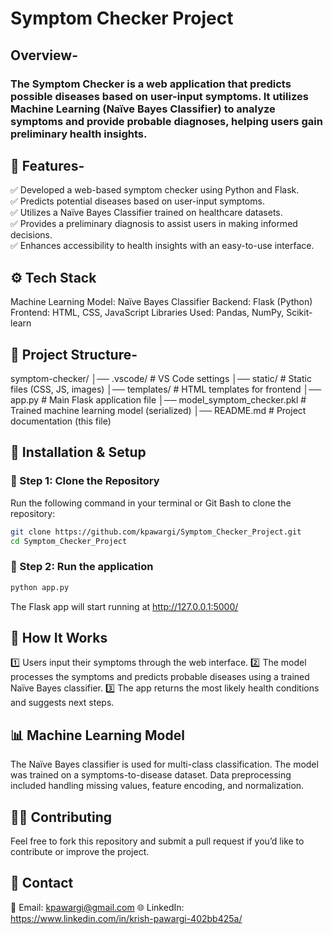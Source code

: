 # Symptom Checker Project

## Overview-
### The Symptom Checker is a web application that predicts possible diseases based on user-input symptoms. It utilizes Machine Learning (Naïve Bayes Classifier) to analyze symptoms and provide probable diagnoses, helping users gain preliminary health insights.

## 📌 Features-

✅ Developed a web-based symptom checker using Python and Flask.  
✅ Predicts potential diseases based on user-input symptoms.  
✅ Utilizes a Naïve Bayes Classifier trained on healthcare datasets.  
✅ Provides a preliminary diagnosis to assist users in making informed decisions.  
✅ Enhances accessibility to health insights with an easy-to-use interface.  

## ⚙️ Tech Stack
Machine Learning Model: Naïve Bayes Classifier
Backend: Flask (Python)
Frontend: HTML, CSS, JavaScript
Libraries Used: Pandas, NumPy, Scikit-learn

## 📂 Project Structure-
symptom-checker/
│── .vscode/                 # VS Code settings
│── static/                  # Static files (CSS, JS, images)
│── templates/               # HTML templates for frontend
│── app.py                   # Main Flask application file
│── model_symptom_checker.pkl # Trained machine learning model (serialized)
│── README.md                # Project documentation (this file)

## 🚀 Installation & Setup

### 🔹 Step 1: Clone the Repository  
Run the following command in your terminal or Git Bash to clone the repository:  
```sh
git clone https://github.com/kpawargi/Symptom_Checker_Project.git
cd Symptom_Checker_Project
```
### 🔹 Step 2: Run the application
```sh
python app.py
```
The Flask app will start running at http://127.0.0.1:5000/

## 🧠 How It Works
1️⃣ Users input their symptoms through the web interface.
2️⃣ The model processes the symptoms and predicts probable diseases using a trained Naïve Bayes classifier.
3️⃣ The app returns the most likely health conditions and suggests next steps.

## 📊 Machine Learning Model
The Naïve Bayes classifier is used for multi-class classification.
The model was trained on a symptoms-to-disease dataset.
Data preprocessing included handling missing values, feature encoding, and normalization.

## 👨‍💻 Contributing
Feel free to fork this repository and submit a pull request if you’d like to contribute or improve the project.

## 📩 Contact
📧 Email: kpawargi@gmail.com
🌐 LinkedIn: https://www.linkedin.com/in/krish-pawargi-402bb425a/


